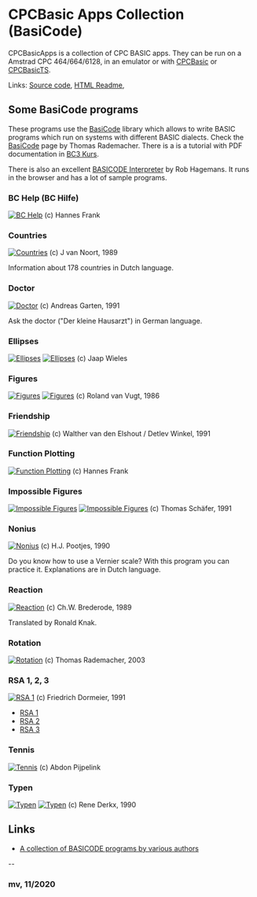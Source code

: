 # CPCBasic Apps Collection (BasiCode)

CPCBasicApps is a collection of CPC BASIC apps.
They can be run on a Amstrad CPC 464/664/6128, in an emulator or with
[CPCBasic](https://benchmarko.github.io/CPCBasic/) or [CPCBasicTS](https://benchmarko.github.io/CPCBasicTS/).

Links:
[Source code](https://github.com/benchmarko/CPCBasicApps/),
[HTML Readme](https://github.com/benchmarko/CPCBasicApps/#readme),

## Some BasiCode programs

These programs use the [BasiCode](https://benchmarko.github.io/CPCBasic/index.html?database=apps&example=basicode/basicode) library which allows to write BASIC programs which run on systems with different BASIC dialects.
Check the [BasiCode](http://www.basicode.de/) page by Thomas Rademacher.
There is a is a tutorial with PDF documentation in  [BC3 Kurs](http://www.basicode.de/download/BC3_KURS.zip).

There is also an excellent [BASICODE Interpreter](https://robhagemans.github.io/basicode/) by Rob Hagemans. It runs in the browser and has a lot of sample programs.

### BC Help (BC Hilfe)

[![BC Help](./img/bchelp.png)](https://benchmarko.github.io/CPCBasic/index.html?database=apps&example=basicode/bchelp) (c) Hannes Frank

### Countries

[![Countries](./img/countries.png)](https://benchmarko.github.io/CPCBasic/index.html?database=apps&example=basicode/countries) (c) J van Noort, 1989

Information about 178 countries in Dutch language.

### Doctor

[![Doctor](./img/doctor.png)](https://benchmarko.github.io/CPCBasic/index.html?database=apps&example=basicode/doctor) (c) Andreas Garten, 1991

Ask the doctor ("Der kleine Hausarzt") in German language.

### Ellipses

[![Ellipses](./img/ellipses.png)](https://benchmarko.github.io/CPCBasic/index.html?database=apps&example=basicode/ellipses)
[![Ellipses](./img/ellipses2.png)](https://benchmarko.github.io/CPCBasic/index.html?database=apps&example=basicode/ellipses) (c) Jaap Wieles

### Figures

[![Figures](./img/figures.png)](https://benchmarko.github.io/CPCBasic/index.html?database=apps&example=basicode/figures)
[![Figures](./img/figures2.png)](https://benchmarko.github.io/CPCBasic/index.html?database=apps&example=basicode/figures) (c) Roland van Vugt, 1986

### Friendship

[![Friendship](./img/friendsh.png)](https://benchmarko.github.io/CPCBasic/index.html?database=apps&example=basicode/friendsh) (c) Walther van den Elshout / Detlev Winkel, 1991

### Function Plotting

[![Function Plotting](./img/funcplot.png)](https://benchmarko.github.io/CPCBasic/index.html?database=apps&example=basicode/funcplot) (c) Hannes Frank

### Impossible Figures

[![Impossible Figures](./img/imposfig.png)](https://benchmarko.github.io/CPCBasic/index.html?database=apps&example=basicode/imposfig)
[![Impossible Figures](./img/imposfig2.png)](https://benchmarko.github.io/CPCBasic/index.html?database=apps&example=basicode/imposfig) (c) Thomas Schäfer, 1991

### Nonius

[![Nonius](./img/nonius.png)](https://benchmarko.github.io/CPCBasic/index.html?database=apps&example=basicode/nonius) (c) H.J. Pootjes, 1990

Do you know how to use a Vernier scale? With this program you can practice it. Explanations are in Dutch language.

### Reaction

[![Reaction](./img/reaction.png)](https://benchmarko.github.io/CPCBasic/index.html?database=apps&example=basicode/reaction) (c) Ch.W. Brederode, 1989

Translated by Ronald Knak.

### Rotation

[![Rotation](./img/rotation.png)](https://benchmarko.github.io/CPCBasic/index.html?database=apps&example=basicode/rotation) (c) Thomas Rademacher, 2003

### RSA 1, 2, 3

[![RSA 1](./img/rsa1.png)](https://benchmarko.github.io/CPCBasic/index.html?database=apps&example=basicode/rsa1) (c) Friedrich Dormeier, 1991

- [RSA 1](https://benchmarko.github.io/CPCBasic/index.html?database=apps&example=basicode/rsa1)
- [RSA 2](https://benchmarko.github.io/CPCBasic/index.html?database=apps&example=basicode/rsa2)
- [RSA 3](https://benchmarko.github.io/CPCBasic/index.html?database=apps&example=basicode/rsa3)

### Tennis

[![Tennis](./img/tennis.png)](https://benchmarko.github.io/CPCBasic/index.html?database=apps&example=basicode/tennis) (c) Abdon Pijpelink

### Typen

[![Typen](./img/typen.png)](https://benchmarko.github.io/CPCBasic/index.html?database=apps&example=basicode/typen)
[![Typen](./img/typen2.png)](https://benchmarko.github.io/CPCBasic/index.html?database=apps&example=basicode/typen) (c) Rene Derkx, 1990

## Links

- [A collection of BASICODE programs by various authors](https://github.com/robhagemans/basicode)

--

### **mv, 11/2020**
